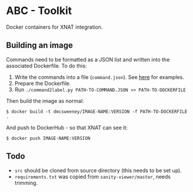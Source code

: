 # ABC - Toolkit
Docker containers for XNAT integration.

## Building an image
Commands need to be formatted as a JSON list and written into the associated Dockerfile. To do this:
1. Write the commands into a file (`command.json`). See [here](https://github.com/NrgXnat/docker-images/tree/master) for examples.
2. Prepare the Dockerfile.
3. Run `./command2label.py PATH-TO-COMMAND.JSON >> PATH-TO-DOCKERFILE`

Then build the image as normal:

```
$ docker build -t dmcsweeney/IMAGE-NAME:VERSION -f PATH-TO-DOCKERFILE .
```
And push to DockerHub - so that XNAT can see it:
```
$ docker push IMAGE-NAME:VERSION
```
## Todo
- `src` should be cloned from source directory (this needs to be set up).
- `requirements.txt` was copied from `sanity-viewer/master`, needs trimming.

